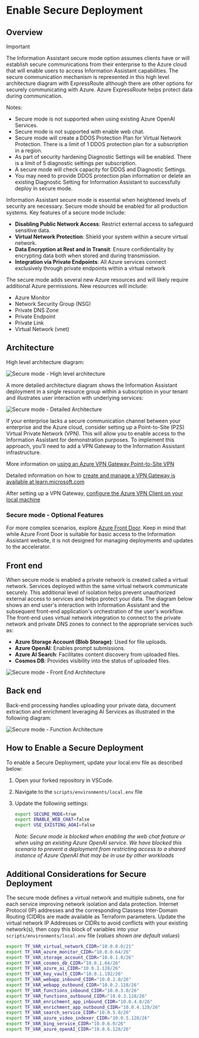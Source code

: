 # Enable Secure Deployment

## Overview

> [!IMPORTANT]  
> The Information Assistant secure mode option assumes clients have or will establish secure communications from their enterprise to the Azure cloud that will enable users to access Information Assistant capabilities. The secure communication mechanism is represented in this high level architecture diagram with ExpressRoute although there are other options for securely communicating with Azure. Azure ExpressRoute helps protect data during communication.
>
>Notes: 
>
>* Secure mode is not supported when using existing Azure OpenAI Services.
>* Secure mode is not supported with enable web chat.
>* Secure mode will create a DDOS Protection Plan for Virtual Network Protection. There is a limit of 1 DDOS protection plan for a subscription in a region.
>* As part of security hardening Diagnostic Settings will be enabled. There is a limit of 5 diagnostic settings per subscription.
>* A secure mode will check capacity for DDOS and Diagnostic Settings.
>* You may need to provide DDOS protection plan information or delete an existing Diagnostic Setting for Information Assistant to successfully deploy in secure mode.
>
>


Information Assistant secure mode is essential when heightened levels of security are necessary. Secure mode should be enabled for all production systems. Key features of a secure mode include:

* __Disabling Public Network Access__: Restrict external access to safeguard sensitive data.
* __Virtual Network Protection__: Shield your system within a secure virtual network.
* __Data Encryption at Rest and in Transit__: Ensure confidentiality by encrypting data both when stored and during transmission.
* __Integration via Private Endpoints__: All Azure services connect exclusively through private endpoints within a virtual network

The secure mode adds several new Azure resources and will likely require additional Azure permissions. New resources will include:

* Azure Monitor
* Network Security Group (NSG)
* Private DNS Zone
* Private Endpoint
* Private Link
* Virtual Network (vnet)

## Architecture

High level architecture diagram:

![Secure mode - High level architecture](../images/secure-deploy-high-level-architecture.png)

A more detailed architecture diagram shows the Information Assistant deployment in a single resource group within a subscription in your tenant and illustrates user interaction with underlying services:

![Secure mode - Detailed Architecture](../images/secure-deploy-detailed-architecture.png)

If your enterprise lacks a secure communication channel between your enterprise and the Azure cloud, consider setting up a Point-to-Site (P2S) Virtual Private Network (VPN). This will allow you to enable access to the Information Assistant for demonstration purposes. To implement this approach, you’ll need to add a VPN Gateway to the Information Assistant infrastructure.

More information on [using an Azure VPN Gateway Point-to-Site VPN](https://learn.microsoft.com/en-us/azure/vpn-gateway/work-remotely-support)

Detailed information on how to [create and manage a VPN Gateway is available at learn.microsoft.com](https://learn.microsoft.com/en-us/azure/vpn-gateway/tutorial-create-gateway-portal)

After setting up a VPN Gateway, [configure the Azure VPN Client on your local machine](https://learn.microsoft.com/en-us/azure/vpn-gateway/openvpn-azure-ad-client)

### Secure mode - Optional Features

For more complex scenarios, explore [Azure Front Door](https://learn.microsoft.com/en-us/azure/frontdoor/). Keep in mind that while Azure Front Door is suitable for basic access to the Information Assistant website, it is not designed for managing deployments and updates to the accelerator.

## Front end

When secure mode is enabled a private network is created called a virtual network. Services deployed within the same virtual network communicate securely. This additional level of isolation helps prevent unauthorized external access to services and helps protect your data. The diagram below shows an end user's interaction with Information Assistant and the subsequent front-end application's orchestration of the user's workflow. The front-end uses virtual network integration to connect to the private network and private DNS zones to connect to the appropriate services such as:

* __Azure Storage Account (Blob Storage)__: Used for file uploads.
* __Azure OpenAI__: Enables prompt submissions.
* __Azure AI Search__: Facilitates content discovery from uploaded files.
* __Cosmos DB__: Provides visibility into the status of uploaded files.

![Secure mode - Front End Architecture](../images/secure-deploy-frontend-detail.png)

## Back end

Back-end processing handles uploading your private data, document extraction and enrichment leveraging AI Services as illustrated in the following diagram:

![Secure mode - Function Architecture](../images/secure-deploy-function-detail.png)

## How to Enable a Secure Deployment

To enable a Secure Deployment, update your local.env file as described below:

1. Open your forked repository in VSCode.
2. Navigate to the `scripts/environments/local.env` file
3. Update the following settings:

   ```bash
   export SECURE_MODE=true
   export ENABLE_WEB_CHAT=false
   export USE_EXISTING_AOAI=false
   ```

   *Note: Secure mode is blocked when enabling the web chat feature or when using an existing Azure OpenAI service. We have blocked this scenario to prevent a deployment from restricting access to a shared instance of Azure OpenAI that may be in use by other workloads*

## Additional Considerations for Secure Deployment

The secure mode defines a virtual network and multiple subnets, one for each service improving network isolation and data protection. Internet Protocol (IP) addresses and the corresponding Classess Inter-Domain Routing (CIDR)s are made available as Terraform parameters. Update the virtual network IP Addresses or CIDRs to avoid conflicts with your existing network(s), then copy this block of variables into your `scripts/environments/local.env` file (*values shown are default values*)

```bash
export TF_VAR_virtual_network_CIDR="10.0.0.0/21"
export TF_VAR_azure_monitor_CIDR="10.0.0.64/26"
export TF_VAR_storage_account_CIDR="10.0.1.0/26"
export TF_VAR_cosmos_db_CIDR="10.0.1.64/26"
export TF_VAR_azure_ai_CIDR="10.0.1.128/26"
export TF_VAR_key_vault_CIDR="10.0.1.192/26"
export TF_VAR_webapp_inbound_CIDR="10.0.2.0/26"
export TF_VAR_webapp_outbound_CIDR="10.0.2.128/26"
export TF_VAR_functions_inbound_CIDR="10.0.3.0/26"
export TF_VAR_functions_outbound_CIDR="10.0.3.128/26"
export TF_VAR_enrichment_app_inbound_CIDR="10.0.4.0/26"
export TF_VAR_enrichment_app_outbound_CIDR="10.0.4.128/26"
export TF_VAR_search_service_CIDR="10.0.5.0/26"
export TF_VAR_azure_video_indexer_CIDR="10.0.5.128/26"
export TF_VAR_bing_service_CIDR="10.0.6.0/26"
export TF_VAR_azure_openAI_CIDR="10.0.6.128/26"
```
